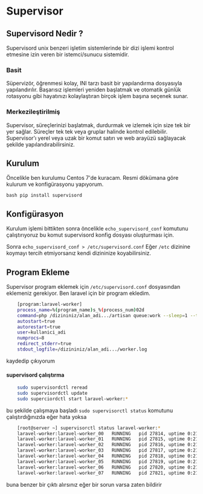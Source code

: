 # Supervisor
## Supervisord Nedir ? 
Supervisord unix benzeri işletim sistemlerinde bir dizi işlemi kontrol etmesine izin veren bir istemci/sunucu sistemidir.

### Basit
Süpervizör, öğrenmesi kolay, INI tarzı basit bir yapılandırma dosyasıyla yapılandırılır. Başarısız işlemleri yeniden başlatmak ve otomatik günlük rotasyonu gibi hayatınızı kolaylaştıran birçok işlem başına seçenek sunar.

### Merkezileştirilmiş
Supervisor, süreçlerinizi başlatmak, durdurmak ve izlemek için size tek bir yer sağlar. Süreçler tek tek veya gruplar halinde kontrol edilebilir. Supervisor'ı yerel veya uzak bir komut satırı ve web arayüzü sağlayacak şekilde yapılandırabilirsiniz.

## Kurulum 
Öncelikle ben kurulumu Centos 7'de kuracam. Resmi dökümana göre kulurum ve konfigürasyonu yapıyorum.

```bash pip install supervisord```

## Konfigürasyon
Kurulum işlemi bittikten sonra öncelikle ```echo_supervisord_conf``` komutunu çalıştırıyoruz bu komut supervisord konfig dosyası oluşturması için.

Sonra ```echo_supervisord_conf > /etc/supervisord.conf``` Eğer ```/etc``` dizinine koymayı tercih etmiyorsanız kendi dizininize koyabilirsiniz.

## Program Ekleme
Supervisor program eklemek için ```/etc/supervisord.conf```  dosyasından eklemeniz gerekiyor. Ben laravel için bir program ekledim.
```bash
    [program:laravel-worker]
    process_name=%(program_name)s_%(process_num)02d
    command=php /dizininiz/alan_adi.../artisan queue:work --sleep=1 --tries=10
    autostart=true
    autorestart=true
    user=kullanici_adi
    numprocs=8
    redirect_stderr=true
    stdout_logfile=/dizininiz/alan_adi.../worker.log

```
kaydedip çıkıyorum

#### supervisord çalıştırma
```bash 
    sudo supervisordctl reread
    sudo supervisordctl update
    sudo superciordctl start laravel-worker:*
```
bu şekilde çalışmaya başladı 
```sudo supervisorctl status``` komutunu çalıştırdığınızda eğer hata yoksa
```bash
    [root@server ~] supervisorctl status laravel-worker:*
    laravel-worker:laravel-worker_00   RUNNING   pid 27814, uptime 0:21:31
    laravel-worker:laravel-worker_01   RUNNING   pid 27815, uptime 0:21:31
    laravel-worker:laravel-worker_02   RUNNING   pid 27816, uptime 0:21:31
    laravel-worker:laravel-worker_03   RUNNING   pid 27817, uptime 0:21:31
    laravel-worker:laravel-worker_04   RUNNING   pid 27818, uptime 0:21:31
    laravel-worker:laravel-worker_05   RUNNING   pid 27819, uptime 0:21:31
    laravel-worker:laravel-worker_06   RUNNING   pid 27820, uptime 0:21:31
    laravel-worker:laravel-worker_07   RUNNING   pid 27821, uptime 0:21:31

```
buna benzer bir çıktı alırsınız eğer bir sorun varsa zaten bildirir